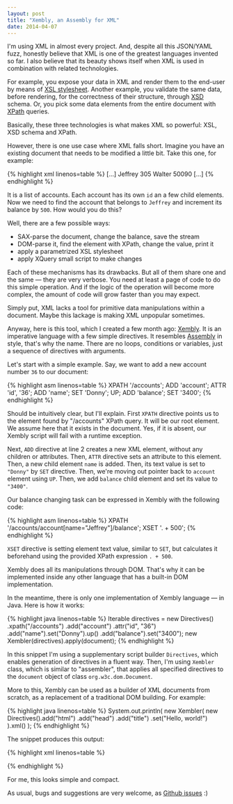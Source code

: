 ```yaml
---
layout: post
title: "Xembly, an Assembly for XML"
date: 2014-04-07
---
```


I'm using XML in almost every project. And, despite all this JSON/YAML
fuzz, honestly believe that XML is one of the
greatest languages invented so far. I also believe that its beauty
shows itself when XML is used in combination with related technologies.

For example, you expose your data in XML and render them to the end-user
by means of [XSL stylesheet](http://www.w3.org/Style/XSL/).
Another example, you validate the same data,
before rendering, for the correctness of their structure,
through [XSD](http://www.w3.org/TR/xmlschema11-1/) schema.
Or, you pick some data elements from the entire document with
[XPath](http://www.w3.org/TR/xpath/) queries.

Basically, these three technologies is what makes XML so powerful:
XSL, XSD schema and XPath.

However, there is one use case where XML falls short. Imagine you have
an existing document that needs to be modified a little bit. Take this one,
for example:

{% highlight xml linenos=table %}
<accounts>
  [...]
  <acc id='34'>
    <name>Jeffrey</name>
    <balance>305</balance>
  </acc>
  <acc id='35'>
    <name>Walter</name>
    <balance>50090</balance>
  </acc>
  [...]
</accounts>
{% endhighlight %}

It is a list of accounts. Each account has its own `id` an a few
child elements. Now we need to find the account that belongs to `Jeffrey`
and increment its balance by `500`. How would you do this?

Well, there are a few possible ways:

 * SAX-parse the document, change the balance, save the stream
 * DOM-parse it, find the element with XPath, change the value, print it
 * apply a parametrized XSL stylesheet
 * apply XQuery small script to make changes

Each of these mechanisms has its drawbacks. But all of them share one and the
same &mdash; they are very verbose. You need at least a page of code to do this
simple operation. And if the logic of the operation will become more complex,
the amount of code will grow faster than you may expect.

Simply put, XML lacks a tool for primitive data manipulations within
a document. Maybe this lackage is making XML unpopular sometimes.

Anyway, here is this tool, which I created a few month ago: [Xembly](http://www.xembly.org).
It is an imperative language with a few simple directives.
It resembles [Assembly](http://en.wikipedia.org/wiki/Assembly_language)
in style, that's why the name. There
are no loops, conditions or variables, just a sequence of directives with
arguments.

Let's start with a simple example. Say, we want to add a new account number `36`
to our document:

{% highlight asm linenos=table %}
XPATH '/accounts';
ADD 'account';
ATTR 'id', '36';
ADD 'name';
SET 'Donny';
UP;
ADD 'balance';
SET '3400';
{% endhighlight %}

Should be intuitively clear, but I'll explain. First `XPATH` directive points us
to the element found by "/accounts" XPath query. It will be our root element. We assume here that
it exists in the document. Yes, if it is absent, our Xembly script will
fail with a runtime exception.

Next, `ADD` directive at line 2 creates a new XML element, without any children
or attributes. Then, `ATTR` directive sets an attribute to this element. Then,
a new child element `name` is added. Then, its text value is set to `"Donny"`
by `SET` directive. Then, we're moving out pointer back to `account` element
using `UP`. Then, we add `balance` child element and set its value to `"3400"`.

Our balance changing task can be expressed in Xembly with the following code:

{% highlight asm linenos=table %}
XPATH '/accounts/account[name="Jeffrey"]/balance';
XSET '. + 500';
{% endhighlight %}

`XSET` directive is setting element text value, similar to `SET`, but
calculates it beforehand using the provided XPath expression `. + 500`.

Xembly does all its manipulations through DOM. That's why it can be
implemented inside any other language that has a built-in DOM implementation.

In the meantime, there is only one implementation of Xembly language
&mdash; in Java. Here is how it works:

{% highlight java linenos=table %}
Iterable<Directive> directives = new Directives()
  .xpath("/accounts")
  .add("account")
  .attr("id", "36")
  .add("name").set("Donny").up()
  .add("balance").set("3400");
new Xembler(directives).apply(document);
{% endhighlight %}

In this snippet I'm using a supplementary script builder `Directives`, which
enables generation of directives in a fluent way. Then, I'm using `Xembler` class,
which is similar to "assembler", that applies all specified directives
to the `document` object of class `org.w3c.dom.Document`.

More to this, Xembly can be used as a builder of XML documents from scratch,
as a replacement of a traditional DOM building. For example:

{% highlight java linenos=table %}
System.out.println(
  new Xembler(
    new Directives().add("html")
      .add("head")
      .add("title")
      .set("Hello, world!")
  ).xml()
);
{% endhighlight %}

The snippet produces this output:

{% highlight xml linenos=table %}
<html>
  <head>
    <title>Hello, world!</title>
  </head>
</html>
{% endhighlight %}

For me, this looks simple and compact.

As usual, bugs and suggestions are very welcome, as
[Github issues](https://github.com/yegor256/xembly/issues) :)

